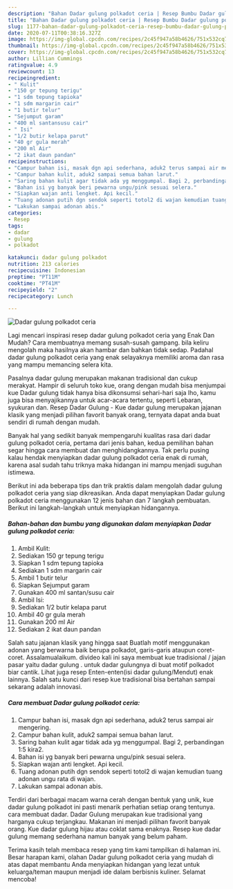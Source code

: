 ```yaml
---
description: "Bahan Dadar gulung polkadot ceria | Resep Bumbu Dadar gulung polkadot ceria Yang Enak Dan Lezat"
title: "Bahan Dadar gulung polkadot ceria | Resep Bumbu Dadar gulung polkadot ceria Yang Enak Dan Lezat"
slug: 1177-bahan-dadar-gulung-polkadot-ceria-resep-bumbu-dadar-gulung-polkadot-ceria-yang-enak-dan-lezat
date: 2020-07-11T00:38:16.327Z
image: https://img-global.cpcdn.com/recipes/2c45f947a58b4626/751x532cq70/dadar-gulung-polkadot-ceria-foto-resep-utama.jpg
thumbnail: https://img-global.cpcdn.com/recipes/2c45f947a58b4626/751x532cq70/dadar-gulung-polkadot-ceria-foto-resep-utama.jpg
cover: https://img-global.cpcdn.com/recipes/2c45f947a58b4626/751x532cq70/dadar-gulung-polkadot-ceria-foto-resep-utama.jpg
author: Lillian Cummings
ratingvalue: 4.9
reviewcount: 13
recipeingredient:
- " Kulit"
- "150 gr tepung terigu"
- "1 sdm tepung tapioka"
- "1 sdm margarin cair"
- "1 butir telur"
- "Sejumput garam"
- "400 ml santansusu cair"
- " Isi"
- "1/2 butir kelapa parut"
- "40 gr gula merah"
- "200 ml Air"
- "2 ikat daun pandan"
recipeinstructions:
- "Campur bahan isi, masak dgn api sederhana, aduk2 terus sampai air mengering."
- "Campur bahan kulit, aduk2 sampai semua bahan larut."
- "Saring bahan kulit agar tidak ada yg menggumpal. Bagi 2, perbandingan 1:5 kira2."
- "Bahan isi yg banyak beri pewarna ungu/pink sesuai selera."
- "Siapkan wajan anti lengket. Api kecil."
- "Tuang adonan putih dgn sendok seperti totol2 di wajan kemudian tuang adonan ungu rata di wajan."
- "Lakukan sampai adonan abis."
categories:
- Resep
tags:
- dadar
- gulung
- polkadot

katakunci: dadar gulung polkadot 
nutrition: 213 calories
recipecuisine: Indonesian
preptime: "PT11M"
cooktime: "PT41M"
recipeyield: "2"
recipecategory: Lunch

---
```



![Dadar gulung polkadot ceria](https://img-global.cpcdn.com/recipes/2c45f947a58b4626/751x532cq70/dadar-gulung-polkadot-ceria-foto-resep-utama.jpg)

Lagi mencari inspirasi resep dadar gulung polkadot ceria yang Enak Dan Mudah? Cara membuatnya memang susah-susah gampang. bila keliru mengolah maka hasilnya akan hambar dan bahkan tidak sedap. Padahal dadar gulung polkadot ceria yang enak selayaknya memiliki aroma dan rasa yang mampu memancing selera kita.

Pasalnya dadar gulung merupakan makanan tradisional dan cukup merakyat. Hampir di seluruh toko kue, orang dengan mudah bisa menjumpai kue Dadar gulung tidak hanya bisa dikonsumsi sehari-hari saja lho, kamu juga bisa menyajikannya untuk acar-acara tertentu, seperti Lebaran, syukuran dan. Resep Dadar Gulung - Kue dadar gulung merupakan jajanan klasik yang menjadi pilihan favorit banyak orang, ternyata dapat anda buat sendiri di rumah dengan mudah.

Banyak hal yang sedikit banyak mempengaruhi kualitas rasa dari dadar gulung polkadot ceria, pertama dari jenis bahan, kedua pemilihan bahan segar hingga cara membuat dan menghidangkannya. Tak perlu pusing kalau hendak menyiapkan dadar gulung polkadot ceria enak di rumah, karena asal sudah tahu triknya maka hidangan ini mampu menjadi suguhan istimewa.


Berikut ini ada beberapa tips dan trik praktis dalam mengolah dadar gulung polkadot ceria yang siap dikreasikan. Anda dapat menyiapkan Dadar gulung polkadot ceria menggunakan 12 jenis bahan dan 7 langkah pembuatan. Berikut ini langkah-langkah untuk menyiapkan hidangannya.

<!--inarticleads1-->

##### Bahan-bahan dan bumbu yang digunakan dalam menyiapkan Dadar gulung polkadot ceria:

1. Ambil  Kulit:
1. Sediakan 150 gr tepung terigu
1. Siapkan 1 sdm tepung tapioka
1. Sediakan 1 sdm margarin cair
1. Ambil 1 butir telur
1. Siapkan Sejumput garam
1. Gunakan 400 ml santan/susu cair
1. Ambil  Isi:
1. Sediakan 1/2 butir kelapa parut
1. Ambil 40 gr gula merah
1. Gunakan 200 ml Air
1. Sediakan 2 ikat daun pandan


Salah satu jajanan klasik yang hingga saat Buatlah motif menggunakan adonan yang berwarna baik berupa polkadot, garis-garis ataupun coret-coret. Assalamualaikum. divideo kali ini saya membuat kue tradisional / jajan pasar yaitu dadar gulung . untuk dadar gulungnya di buat motif polkadot biar cantik. Lihat juga resep Enten-enten(isi dadar gulung/Mendut) enak lainnya. Salah satu kunci dari resep kue tradisional bisa bertahan sampai sekarang adalah innovasi. 

<!--inarticleads2-->

##### Cara membuat Dadar gulung polkadot ceria:

1. Campur bahan isi, masak dgn api sederhana, aduk2 terus sampai air mengering.
1. Campur bahan kulit, aduk2 sampai semua bahan larut.
1. Saring bahan kulit agar tidak ada yg menggumpal. Bagi 2, perbandingan 1:5 kira2.
1. Bahan isi yg banyak beri pewarna ungu/pink sesuai selera.
1. Siapkan wajan anti lengket. Api kecil.
1. Tuang adonan putih dgn sendok seperti totol2 di wajan kemudian tuang adonan ungu rata di wajan.
1. Lakukan sampai adonan abis.


Terdiri dari berbagai macam warna cerah dengan bentuk yang unik, kue dadar gulung polkadot ini pasti menarik perhatian setiap orang tentunya. cara membuat dadar. Dadar Gulung merupakan kue tradisional yang harganya cukup terjangkau. Makanan ini menjadi pilihan favorit banyak orang. Kue dadar gulung hijau atau coklat sama enaknya. Resep kue dadar gulung memang sederhana namun banyak yang belum paham. 

Terima kasih telah membaca resep yang tim kami tampilkan di halaman ini. Besar harapan kami, olahan Dadar gulung polkadot ceria yang mudah di atas dapat membantu Anda menyiapkan hidangan yang lezat untuk keluarga/teman maupun menjadi ide dalam berbisnis kuliner. Selamat mencoba!
